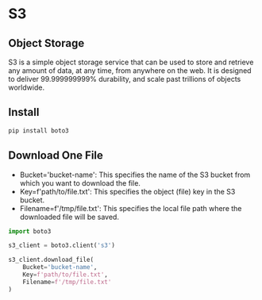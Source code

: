 # S3

## Object Storage

S3 is a simple object storage service that can be used to store and retrieve any amount of data, at any time, from anywhere on the web. It is designed to deliver 99.999999999% durability, and scale past trillions of objects worldwide.

## Install

```bash
pip install boto3
```

## Download One File

* Bucket='bucket-name': This specifies the name of the S3 bucket from which you want to download the file.
* Key=f'path/to/file.txt': This specifies the object (file) key in the S3 bucket.
* Filename=f'/tmp/file.txt': This specifies the local file path where the downloaded file will be saved.

```python
import boto3

s3_client = boto3.client('s3')

s3_client.download_file(
    Bucket='bucket-name',
    Key=f'path/to/file.txt',
    Filename=f'/tmp/file.txt'
)
```